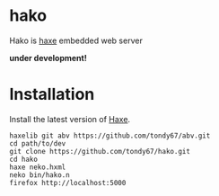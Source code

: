 hako
====

Hako is [haxe](http://haxe.org) embedded web server

**under development!**

Installation
============

Install the latest version of [Haxe](http://www.haxe.org/download).

    haxelib git abv https://github.com/tondy67/abv.git
    cd path/to/dev
    git clone https://github.com/tondy67/hako.git
    cd hako
    haxe neko.hxml 
    neko bin/hako.n 
    firefox http://localhost:5000
